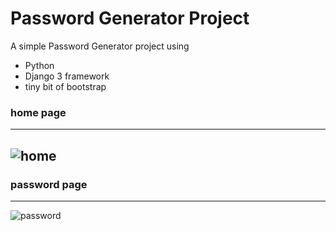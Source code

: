 # Password Generator Project
A simple Password Generator project using 
+ Python
+ Django 3 framework
+ tiny bit of bootstrap

### home page
---
![home](https://raw.githubusercontent.com/ptyadana/django3-password-generator-project/master/home.png)
----
### password page
---
![password](https://raw.githubusercontent.com/ptyadana/django3-password-generator-project/master/generated-password.png)